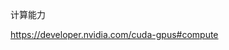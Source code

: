 计算能力



[https:\/\/developer.nvidia.com\/cuda-gpus\#compute](https://developer.nvidia.com/cuda-gpus#compute) 

